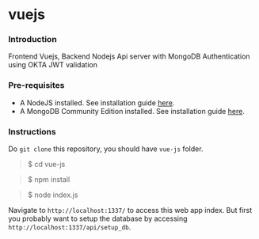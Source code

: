 # vuejs


### Introduction

Frontend Vuejs, Backend Nodejs Api server with MongoDB
Authentication using OKTA JWT validation

### Pre-requisites

- A NodeJS installed. See installation guide [here](https://nodejs.org/en/download/).
- A MongoDB Community Edition installed. See installation guide [here](https://docs.mongodb.com/manual/administration/install-community/).

### Instructions

Do `git clone` this repository, you should have `vue-js` folder.

> $ cd vue-js

> $ npm install

> $ node index.js

Navigate to `http://localhost:1337/` to access this web app index. But first you probably want to setup the database by accessing `http://localhost:1337/api/setup_db`.
